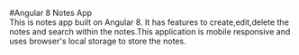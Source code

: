#Angular 8 Notes App <br>
This is notes app built on Angular 8. It has features to create,edit,delete the notes and search within the notes.This application is mobile responsive and uses browser's local storage to store the notes.

